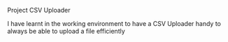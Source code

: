 Project CSV Uploader

I have learnt in the working environment to have a CSV Uploader handy to always be able to upload a file efficiently 